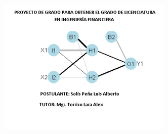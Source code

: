 <!-- Configuración CHUNKS -->



<img src="RECURSOS-INVESTIGACION/PRESENTACION/SHINY/INICIO/PROYECTO-PORTADA.png" width="100%" height="60%" style="display: block; margin: auto;" />





